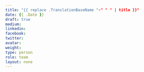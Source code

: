 ```yaml
---
title: "{{ replace .TranslationBaseName "-" " " | title }}"
date: {{ .Date }}
draft: true
medium:
linkedin:
facebook:
twitter:
avatar:
weight:
type: person
role: team
layout: none
---
```

